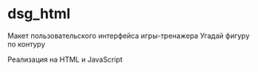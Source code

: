 # dsg_html


Макет пользовательского интерфейса игры-тренажера
Угадай фигуру по контуру

Реализация на HTML и JavaScript